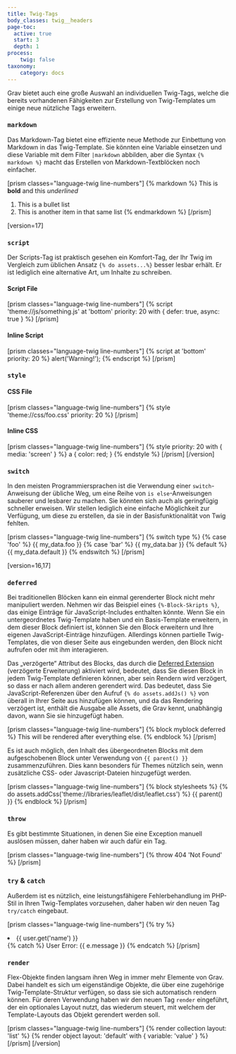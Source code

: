 ```yaml
---
title: Twig-Tags
body_classes: twig__headers
page-toc:
  active: true
  start: 3
  depth: 1
process:
    twig: false
taxonomy:
    category: docs
---
```


Grav bietet auch eine große Auswahl an individuellen Twig-Tags, welche die bereits vorhandenen Fähigkeiten zur Erstellung von Twig-Templates um einige neue nützliche Tags erweitern.

### `markdown`

Das Markdown-Tag bietet eine effiziente neue Methode zur Einbettung von Markdown in das Twig-Template.  Sie könnten eine Variable einsetzen und diese Variable mit dem Filter `|markdown` abbilden, aber die Syntax `{% markdown %}` macht das Erstellen von Markdown-Textblöcken noch einfacher.

[prism classes="language-twig line-numbers"]
{% markdown %}
This is **bold** and this _underlined_

1. This is a bullet list
2. This is another item in that same list
{% endmarkdown %}
[/prism]

[version=17]
### `script`

Der Scripts-Tag ist praktisch gesehen ein Komfort-Tag, der Ihr Twig im Vergleich zum üblichen Ansatz `{% do assets...%}` besser lesbar erhält.  Er ist lediglich eine alternative Art, um Inhalte zu schreiben.

#### Script File

[prism classes="language-twig line-numbers"]
{% script 'theme://js/something.js' at 'bottom' priority: 20 with { defer: true, async: true } %}
[/prism]

#### Inline Script

[prism classes="language-twig line-numbers"]
{% script at 'bottom' priority: 20 %}
    alert('Warning!');
{% endscript %}
[/prism]

### `style`

#### CSS File

[prism classes="language-twig line-numbers"]
{% style 'theme://css/foo.css' priority: 20 %}
[/prism]

#### Inline CSS

[prism classes="language-twig line-numbers"]
{% style priority: 20 with { media: 'screen' } %}
    a { color: red; }
{% endstyle %}
[/prism]
[/version]

### `switch`

In den meisten Programmiersprachen ist die Verwendung einer `switch`-Anweisung der übliche Weg, um eine Reihe von `is else`-Anweisungen sauberer und lesbarer zu machen.  Sie könnten sich auch als geringfügig schneller erweisen.  Wir stellen lediglich eine einfache Möglichkeit zur Verfügung, um diese zu erstellen, da sie in der Basisfunktionalität von Twig fehlten.

[prism classes="language-twig line-numbers"]
{% switch type %}
  {% case 'foo' %}
     {{ my_data.foo }}
  {% case 'bar' %}
     {{ my_data.bar }}
  {% default %}
     {{ my_data.default }}
{% endswitch %}
[/prism]

[version=16,17]
### `deferred`

Bei traditionellen Blöcken kann ein einmal gerenderter Block nicht mehr manipuliert werden.  Nehmen wir das Beispiel eines `{%-Block-Skripts %}`, das einige Einträge für JavaScript-Includes enthalten könnte.  Wenn Sie ein untergeordnetes Twig-Template haben und ein Basis-Template erweitern, in dem dieser Block definiert ist, können Sie den Block erweitern und Ihre eigenen JavaScript-Einträge hinzufügen.  Allerdings können partielle Twig-Templates, die von dieser Seite aus eingebunden werden, den Block nicht aufrufen oder mit ihm interagieren.

Das „verzögerte“ Attribut des Blocks, das durch die [Deferred Extension](https://github.com/rybakit/twig-deferred-extension) (verzögerte Erweiterung) aktiviert wird, bedeutet, dass Sie diesen Block in jedem Twig-Template definieren können, aber sein Rendern wird verzögert, so dass er nach allem anderen gerendert wird. Das bedeutet, dass Sie JavaScript-Referenzen über den Aufruf `{% do assets.addJs() %}` von überall in Ihrer Seite aus hinzufügen können, und da das Rendering verzögert ist, enthält die Ausgabe alle Assets, die Grav kennt, unabhängig davon, wann Sie sie hinzugefügt haben.

[prism classes="language-twig line-numbers"]
{% block myblock deferred %}
    This will be rendered after everything else.
{% endblock %}
[/prism]

Es ist auch möglich, den Inhalt des übergeordneten Blocks mit dem aufgeschobenen Block unter Verwendung von `{{ parent() }}` zusammenzuführen. Dies kann besonders für Themes nützlich sein, wenn zusätzliche CSS- oder Javascript-Dateien hinzugefügt werden.

[prism classes="language-twig line-numbers"]
{% block stylesheets %}
    <!-- Additional css library -->
    {% do assets.addCss('theme://libraries/leaflet/dist/leaflet.css') %}
    {{ parent() }}
{% endblock %}
[/prism]

### `throw`

Es gibt bestimmte Situationen, in denen Sie eine Exception manuell auslösen müssen, daher haben wir auch dafür ein Tag.

[prism classes="language-twig line-numbers"]
{% throw 404 'Not Found' %}
[/prism]

### `try` & `catch`

Außerdem ist es nützlich, eine leistungsfähigere Fehlerbehandlung im PHP-Stil in Ihren Twig-Templates vorzusehen, daher haben wir den neuen Tag `try/catch` eingebaut.

[prism classes="language-twig line-numbers"]
{% try %}
   <li>{{ user.get('name') }}</li>
{% catch %}
   User Error: {{ e.message }}
{% endcatch %}
[/prism]

### `render`

Flex-Objekte finden langsam ihren Weg in immer mehr Elemente von Grav.  Dabei handelt es sich um eigenständige Objekte, die über eine zugehörige Twig-Template-Struktur verfügen, so dass sie sich automatisch rendern können.  Für deren Verwendung haben wir den neuen Tag `render` eingeführt, der ein optionales Layout nutzt, das wiederum steuert, mit welchem der Template-Layouts das Objekt gerendert werden soll.

[prism classes="language-twig line-numbers"]
{% render collection layout: 'list' %}
{% render object layout: 'default' with { variable: 'value' } %}
[/prism]
[/version]
